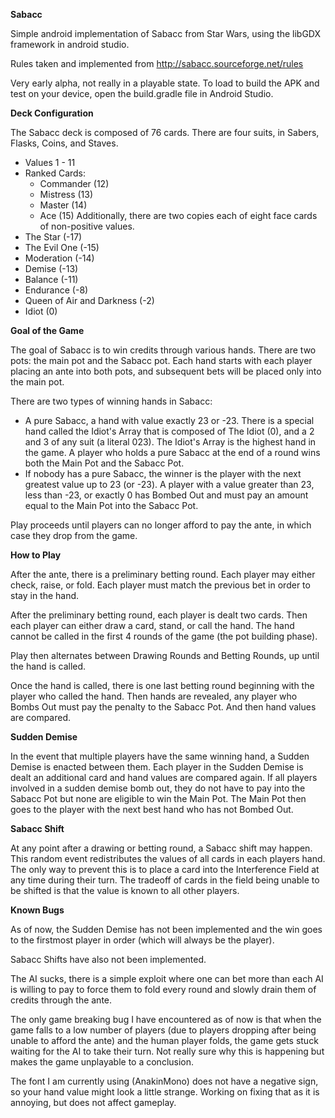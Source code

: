 **Sabacc**

Simple android implementation of Sabacc from Star Wars, using the libGDX framework in android studio.

Rules taken and implemented from http://sabacc.sourceforge.net/rules

Very early alpha, not really in a playable state. To load to build the APK and test on your device, open the build.gradle file in Android Studio.

**Deck Configuration**

The Sabacc deck is composed of 76 cards.
There are four suits, in Sabers, Flasks, Coins, and Staves.
 - Values 1 - 11
 - Ranked Cards:
    - Commander (12)
    - Mistress (13)
    - Master (14)
    - Ace (15)
Additionally, there are two copies each of eight face cards of non-positive values.
 - The Star (-17)
 - The Evil One (-15)
 - Moderation (-14)
 - Demise (-13)
 - Balance (-11)
 - Endurance (-8)
 - Queen of Air and Darkness (-2)
 - Idiot (0)

**Goal of the Game**

The goal of Sabacc is to win credits through various hands. There are two pots: the main pot and the Sabacc pot. Each hand starts with each player placing an ante into both pots, and subsequent bets will be placed only into the main pot.

There are two types of winning hands in Sabacc:
 - A pure Sabacc, a hand with value exactly 23 or -23. There is a special hand called the Idiot's Array that is composed of The Idiot (0), and a 2 and 3 of any suit (a literal 023). The Idiot's Array is the highest hand in the game. A player who holds a pure Sabacc at the end of a round wins both the Main Pot and the Sabacc Pot.
 - If nobody has a pure Sabacc, the winner is the player with the next greatest value up to 23 (or -23). A player with a value greater than 23, less than -23, or exactly 0 has Bombed Out and must pay an amount equal to the Main Pot into the Sabacc Pot.

Play proceeds until players can no longer afford to pay the ante, in which case they drop from the game.

**How to Play**

After the ante, there is a preliminary betting round. Each player may either check, raise, or fold. Each player must match the previous bet in order to stay in the hand.

After the preliminary betting round, each player is dealt two cards. Then each player can either draw a card, stand, or call the hand. The hand cannot be called in the first 4 rounds of the game (the pot building phase).

Play then alternates between Drawing Rounds and Betting Rounds, up until the hand is called.

Once the hand is called, there is one last betting round beginning with the player who called the hand. Then hands are revealed, any player who Bombs Out must pay the penalty to the Sabacc Pot. And then hand values are compared.

**Sudden Demise**

In the event that multiple players have the same winning hand, a Sudden Demise is enacted between them. Each player in the Sudden Demise is dealt an additional card and hand values are compared again. If all players involved in a sudden demise bomb out, they do not have to pay into the Sabacc Pot but none are eligible to win the Main Pot. The Main Pot then goes to the player with the next best hand who has not Bombed Out.

**Sabacc Shift**

At any point after a drawing or betting round, a Sabacc shift may happen. This random event redistributes the values of all cards in each players hand. The only way to prevent this is to place a card into the Interference Field at any time during their turn. The tradeoff of cards in the field being unable to be shifted is that the value is known to all other players.

**Known Bugs**

As of now, the Sudden Demise has not been implemented and the win goes to the firstmost player in order (which will always be the player).

Sabacc Shifts have also not been implemented.

The AI sucks, there is a simple exploit where one can bet more than each AI is willing to pay to force them to fold every round and slowly drain them of credits through the ante.

The only game breaking bug I have encountered as of now is that when the game falls to a low number of players (due to players dropping after being unable to afford the ante) and the human player folds, the game gets stuck waiting for the AI to take their turn. Not really sure why this is happening but makes the game unplayable to a conclusion.

The font I am currently using (AnakinMono) does not have a negative sign, so your hand value might look a little strange. Working on fixing that as it is annoying, but does not affect gameplay.
